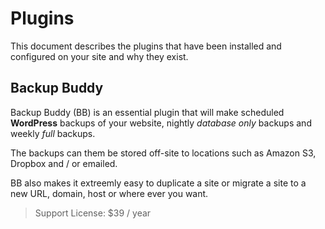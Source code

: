 Plugins
=======

This document describes the plugins that have been installed and configured on your site and why they exist.

Backup Buddy
------------

Backup Buddy (BB) is an essential plugin that will make scheduled __WordPress__ backups of your website, nightly _database only_ backups and weekly _full_ backups.

The backups can them be stored off-site to locations such as Amazon S3, Dropbox and / or emailed.

BB also makes it extreemly easy to duplicate a site or migrate a site to a new URL, domain, host or where ever you want.

>Support License: $39 / year